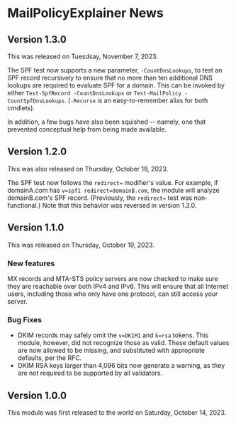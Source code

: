 # MailPolicyExplainer News

## Version 1.3.0
This was released on Tuesdsay, November 7, 2023.

The SPF test now supports a new parameter, `-CountDnsLookups`, to test an SPF record recursively to ensure that no more than ten additional DNS lookups are required to evaluate SPF for a domain.  This can be invoked by either `Test-SpfRecord -CountDnsLookups` or `Test-MailPolicy -CountSpfDnsLookups`.  (`-Recurse` is an easy-to-remember alias for both cmdlets).

In addition, a few bugs have also been squished -- namely, one that prevented conceptual help from being made available.

## Version 1.2.0
This was also released on Thursday, October 19, 2023.

The SPF test now follows the `redirect=` modifier's value.  For example, if domainA.com has `v=spf1 redirect=domainB.com`, the module will analyze domainB.com's SPF record.  (Previously, the `redirect=` test was non-functional.)  Note that this behavior was reversed in version 1.3.0.

## Version 1.1.0
This was released on Thursday, October 19, 2023.

### New features
MX records and MTA-STS policy servers are now checked to make sure they are reachable over both IPv4 and IPv6.  This will ensure that all Internet users, including those who only have one protocol, can still access your server.

### Bug Fixes
- DKIM records may safely omit the `v=DKIM1` and `k=rsa` tokens.  This module, however, did not recognize those as valid.  These default values are now allowed to be missing, and substituted with appropriate defaults, per the RFC.
- DKIM RSA keys larger than 4,096 bits now generate a warning, as they are not required to be supported by all validators.

## Version 1.0.0
This module was first released to the world on Saturday, October 14, 2023.
